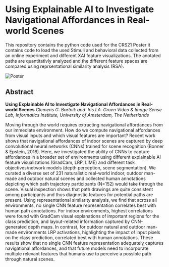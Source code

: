# Using Explainable AI to Investigate Navigational Affordances in Real-world Scenes

This repository contains the python code used for the CRS21 Poster it contains code to load the used Stimuli and behavioral data collected from an online experiment and different XAI feature visualizations. The anotated paths are quantitativly analyzed and the different feature spaces are compared using reprsentational similarity analysis (RSA). 

![Poster](/poster_CRS21.png)

## Abstract

**Using Explainable AI to Investigate Navigational Affordances in Real-world Scenes**
*Clemens G. Bartnik and  Iris I.A. Groen*
*Video & Image Sense Lab, Informatics Institute, University of Amsterdam, The Netherlands*

Moving through the world requires extracting navigational affordances from our immediate environment. How do we compute navigational affordances from visual inputs and which visual features are important? Recent work shows that navigational affordances of indoor scenes are captured by deep convolutional neural networks (CNNs) trained for scene recognition (Bonner & Epstein, 2018). Here, we investigated the ability of CNNs to capture affordances in a broader set of environments using different explainable AI feature visualizations (GradCam, LRP, LIME) and different task objectives/network models (depth perception, scene segmentation). We curated a diverse set of 231 naturalistic real-world indoor, outdoor man-made and outdoor natural scenes and collected human annotations depicting which path trajectory participants (N=152) would take through the scene. Visual inspection shows that path drawings are quite consistent among participants and thus diagnostic features for potential paths are present. Using representational similarity analysis, we find that across all environments, no single CNN feature representation correlates best with human path annotations. For indoor environments, highest correlations were found with GradCam visual explanations of important regions for the class prediction, and layout-related information captured by CNN-generated depth maps. In contrast, for outdoor natural and outdoor man-made environments LRP activations, highlighting the impact of input pixels on the class prediction, correlated best with human annotations. These results show that no single CNN feature representation adequately captures navigational affordances, and that future models need to incorporate multiple relevant features that humans use to perceive a possible path through natural scenes.


